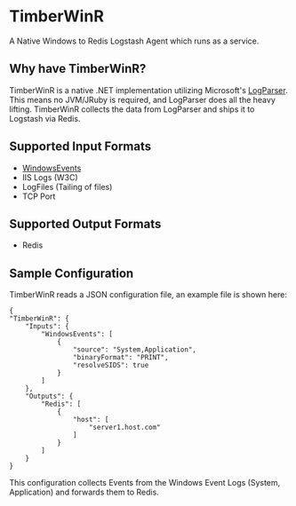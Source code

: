 TimberWinR
==========
A Native Windows to Redis Logstash Agent which runs as a service.

## Why have TimberWinR?
TimberWinR is a native .NET implementation utilizing Microsoft's [LogParser](http://technet.microsoft.com/en-us/scriptcenter/dd919274.aspx).  This means
no JVM/JRuby is required, and LogParser does all the heavy lifting.    TimberWinR collects
the data from LogParser and ships it to Logstash via Redis.
## Supported Input Formats

 - [WindowsEvents](https://github.com/efontana/TimberWinR/WindowsEvents.md)
 - IIS Logs (W3C)
 - LogFiles (Tailing of files)
 - TCP Port
## Supported Output Formats
 - Redis

## Sample Configuration
TimberWinR reads a JSON configuration file, an example file is shown here:

    {
    "TimberWinR": {
        "Inputs": {
            "WindowsEvents": [
                {
                    "source": "System,Application",
                    "binaryFormat": "PRINT",
                    "resolveSIDS": true
                }
            ]
        },
        "Outputs": {
            "Redis": [
                { 
                    "host": [
                        "server1.host.com"
                    ]
                }
            ]
        }
    }
This configuration collects Events from the Windows Event Logs (System, Application) and forwards them
to Redis.

